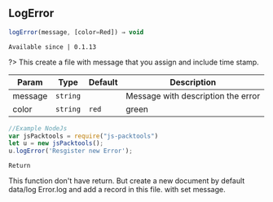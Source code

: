 ## LogError

```javascript
logError(message, [color=Red]) ⇒ void
```

`Available since | 0.1.13`

?> This create a file with message that you assign and include time stamp.

| Param | Type | Default | Description |
| --- | --- | --- | --- |
| message | <code>string</code> | <code></code> |  Message with description the error |
| color | <code>string</code> | <code>red | green | blue | lime | violet | </code> | Change the color of letters that shows on the screen. |

```js
//Example NodeJs
var jsPacktools = require("js-packtools")
let u = new jsPacktools();
u.logError('Resgister new Error');
```

`Return`

This function don't have return. But create a new document by default data/log Error.log
and add a record in this file. with set message.